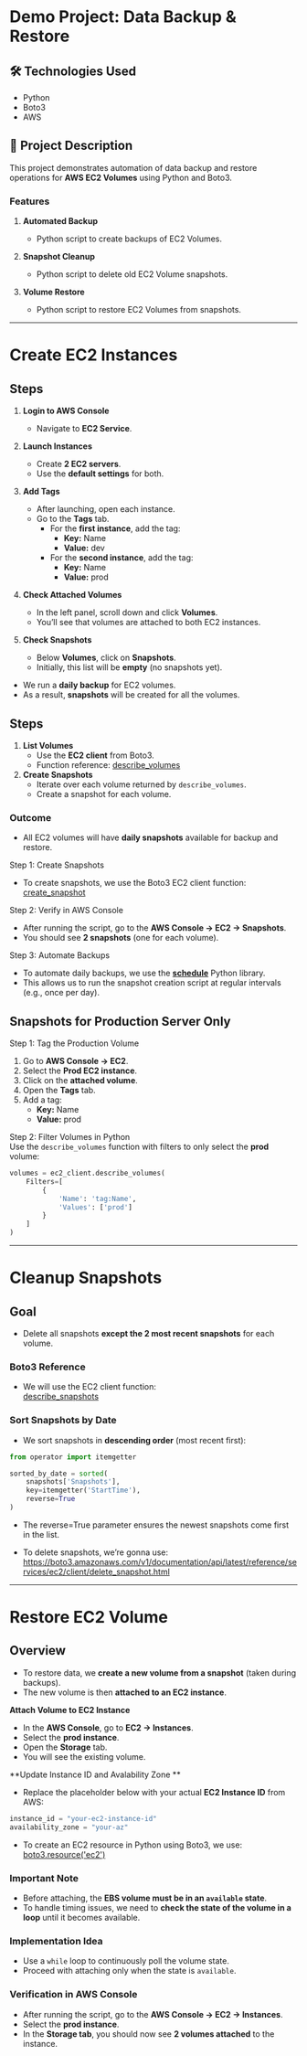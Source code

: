 # Demo Project: Data Backup & Restore  

## 🛠️ Technologies Used  
- Python  
- Boto3  
- AWS  

## 📌 Project Description  
This project demonstrates automation of data backup and restore operations for **AWS EC2 Volumes** using Python and Boto3.  

### Features  
1. **Automated Backup**  
   - Python script to create backups of EC2 Volumes.  

2. **Snapshot Cleanup**  
   - Python script to delete old EC2 Volume snapshots.  

3. **Volume Restore**  
   - Python script to restore EC2 Volumes from snapshots.  

---

# Create EC2 Instances  

## Steps  

1. **Login to AWS Console**  
   - Navigate to **EC2 Service**.  

2. **Launch Instances**  
   - Create **2 EC2 servers**.  
   - Use the **default settings** for both.  

3. **Add Tags**  
   - After launching, open each instance.  
   - Go to the **Tags** tab.  
     - For the **first instance**, add the tag:  
       - **Key:** Name  
       - **Value:** dev  
     - For the **second instance**, add the tag:  
       - **Key:** Name  
       - **Value:** prod  

4. **Check Attached Volumes**  
   - In the left panel, scroll down and click **Volumes**.  
   - You’ll see that volumes are attached to both EC2 instances.  

5. **Check Snapshots**  
   - Below **Volumes**, click on **Snapshots**.  
   - Initially, this list will be **empty** (no snapshots yet).  
  
- We run a **daily backup** for EC2 volumes.  
- As a result, **snapshots** will be created for all the volumes.  

## Steps  
1. **List Volumes**  
   - Use the **EC2 client** from Boto3.  
   - Function reference: [describe_volumes](https://boto3.amazonaws.com/v1/documentation/api/latest/reference/services/ec2/client/describe_volumes.html)  
2. **Create Snapshots**  
   - Iterate over each volume returned by `describe_volumes`.  
   - Create a snapshot for each volume.  
### Outcome  
- All EC2 volumes will have **daily snapshots** available for backup and restore.

Step 1: Create Snapshots  
- To create snapshots, we use the Boto3 EC2 client function:  
  [create_snapshot](https://boto3.amazonaws.com/v1/documentation/api/latest/reference/services/ec2/client/create_snapshot.html)  

Step 2: Verify in AWS Console  
- After running the script, go to the **AWS Console → EC2 → Snapshots**.  
- You should see **2 snapshots** (one for each volume).  

Step 3: Automate Backups  
- To automate daily backups, we use the **[schedule](https://pypi.org/project/schedule/)** Python library.  
- This allows us to run the snapshot creation script at regular intervals (e.g., once per day).    

## Snapshots for Production Server Only  

Step 1: Tag the Production Volume  
1. Go to **AWS Console → EC2**.  
2. Select the **Prod EC2 instance**.  
3. Click on the **attached volume**.  
4. Open the **Tags** tab.  
5. Add a tag:  
   - **Key:** Name  
   - **Value:** prod  

Step 2: Filter Volumes in Python  
Use the `describe_volumes` function with filters to only select the **prod** volume:  
```python
volumes = ec2_client.describe_volumes(
    Filters=[
        {
            'Name': 'tag:Name',
            'Values': ['prod']
        }
    ]
)
```
---

# Cleanup Snapshots  

## Goal  
- Delete all snapshots **except the 2 most recent snapshots** for each volume.  

### Boto3 Reference  
- We will use the EC2 client function:  
  [describe_snapshots](https://boto3.amazonaws.com/v1/documentation/api/latest/reference/services/ec2/client/describe_snapshots.html)  


###  Sort Snapshots by Date  
- We sort snapshots in **descending order** (most recent first):  
```python
from operator import itemgetter

sorted_by_date = sorted(
    snapshots['Snapshots'],
    key=itemgetter('StartTime'),
    reverse=True
)
```

- The reverse=True parameter ensures the newest snapshots come first in the list.

- To delete snapshots, we’re gonna use: https://boto3.amazonaws.com/v1/documentation/api/latest/reference/services/ec2/client/delete_snapshot.html

---

# Restore EC2 Volume  

## Overview  
- To restore data, we **create a new volume from a snapshot** (taken during backups).  
- The new volume is then **attached to an EC2 instance**.    

**Attach Volume to EC2 Instance**  
   - In the **AWS Console**, go to **EC2 → Instances**.  
   - Select the **prod instance**.  
   - Open the **Storage** tab.  
   - You will see the existing volume.  
  
**Update Instance ID and Avalability Zone **  
   - Replace the placeholder below with your actual **EC2 Instance ID** from AWS:  
```python
instance_id = "your-ec2-instance-id"
availability_zone = "your-az"
```

- To create an EC2 resource in Python using Boto3, we use:  
  [boto3.resource('ec2')](https://boto3.amazonaws.com/v1/documentation/api/latest/reference/services/ec2/instance/index.html)  

### Important Note  
- Before attaching, the **EBS volume must be in an `available` state**.  
- To handle timing issues, we need to **check the state of the volume in a loop** until it becomes available.  

### Implementation Idea  
- Use a `while` loop to continuously poll the volume state.  
- Proceed with attaching only when the state is `available`.  

### Verification in AWS Console  
- After running the script, go to the **AWS Console → EC2 → Instances**.  
- Select the **prod instance**.  
- In the **Storage tab**, you should now see **2 volumes attached** to the instance.  


